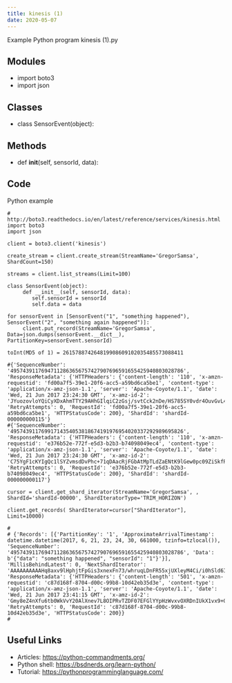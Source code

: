 ```yaml
---
title: kinesis (1)
date: 2020-05-07
---
```

Example Python program kinesis (1).py

## Modules

* import boto3
* import json

## Classes

* class SensorEvent(object):

## Methods

*  def __init__(self, sensorId, data):

## Code

Python example

    # http://boto3.readthedocs.io/en/latest/reference/services/kinesis.html
    import boto3
    import json
    
    client = boto3.client('kinesis')
    
    create_stream = client.create_stream(StreamName='GregorSamsa', ShardCount=150)
    
    streams = client.list_streams(Limit=100)
    
    class SensorEvent(object):
         def __init__(self, sensorId, data):
            self.sensorId = sensorId
            self.data = data
    
    for sensorEvent in [SensorEvent("1", "something happened"), SensorEvent("2", "something again happened")]:
         client.put_record(StreamName='GregorSamsa', Data=json.dumps(sensorEvent.__dict__), PartitionKey=sensorEvent.sensorId)
         
    toInt(MD5 of 1) = 261578874264819908609102035485573088411
    
    #{'SequenceNumber': '49574391176947112863656757427907696591655425940803028786', 'ResponseMetadata': {'HTTPHeaders': {'content-length': '110', 'x-amzn-requestid': 'fd00a7f5-39e1-20f6-acc5-a59bd6ca5be1', 'content-type': 'application/x-amz-json-1.1', 'server': 'Apache-Coyote/1.1', 'date': 'Wed, 21 Jun 2017 23:24:30 GMT', 'x-amz-id-2': 'JYuozovloYQiCyXDxAhmTTY29AHhGIlqiC2zGsj/svtCck2nDe/HS785SY0vdr4OuvGvL4dTwxCvRfMLuv9Wa0YfdJ2n4NUZ'}, 'RetryAttempts': 0, 'RequestId': 'fd00a7f5-39e1-20f6-acc5-a59bd6ca5be1', 'HTTPStatusCode': 200}, 'ShardId': 'shardId-000000000115'}
    #{'SequenceNumber': '49574391176991714354053818674191976954020337292989695826', 'ResponseMetadata': {'HTTPHeaders': {'content-length': '110', 'x-amzn-requestid': 'e376b52e-772f-e5d3-b2b3-b74098049ec4', 'content-type': 'application/x-amz-json-1.1', 'server': 'Apache-Coyote/1.1', 'date': 'Wed, 21 Jun 2017 23:24:30 GMT', 'x-amz-id-2': 'C75YgF1cKYIgQc1lSYZvmsdDvPhc+71qDAacRjFGbAtMpTLdZaENtK9lGew0pc09ZiSkfRG5raOHXLNTItyfSBPomKCc/Vnp'}, 'RetryAttempts': 0, 'RequestId': 'e376b52e-772f-e5d3-b2b3-b74098049ec4', 'HTTPStatusCode': 200}, 'ShardId': 'shardId-000000000117'}
    
    cursor = client.get_shard_iterator(StreamName='GregorSamsa', , ShardId='shardId-00000', ShardIteratorType='TRIM_HORIZON')
    
    client.get_records( ShardIterator=cursor["ShardIterator"], Limit=10000)
    
    #
    # {'Records': [{'PartitionKey': '1', 'ApproximateArrivalTimestamp': datetime.datetime(2017, 6, 21, 23, 24, 30, 661000, tzinfo=tzlocal()), 'SequenceNumber': '49574391176947112863656757427907696591655425940803028786', 'Data': b'{"data": "something happened", "sensorId": "1"}'}], 'MillisBehindLatest': 0, 'NextShardIterator': 'AAAAAAAAAAHq8axv9lHphjtFpGis3xnexFn73/whruqLDnFR55xjUXleyM4Ci/i0hSld6ISzMb51xUoYkV2EHsjQCBtfNn74Gc25yrIVLZ5kH4VLxf64Q4gCgK3ABJxBTuXThv+UVA+iklVjObroqLE3tUMBke2bpciQp+fnzn4SLs9dARPsZHKqDtR0CZxddAT4HoMQhhUx1clOR81jbaWabyzBY6bG', 'ResponseMetadata': {'HTTPHeaders': {'content-length': '501', 'x-amzn-requestid': 'c87d168f-8704-d00c-99b8-10d42eb35d3e', 'content-type': 'application/x-amz-json-1.1', 'server': 'Apache-Coyote/1.1', 'date': 'Wed, 21 Jun 2017 23:41:15 GMT', 'x-amz-id-2': 'Gmy8eZ4nXfu6tb0WkVvY20AlXnev7L8OIPRvTZDF07EFGlYYpHzWvxvOXRDnIUkX1vx9+QYaUXi6SdoUx7QEUsr7N90RVk7G'}, 'RetryAttempts': 0, 'RequestId': 'c87d168f-8704-d00c-99b8-10d42eb35d3e', 'HTTPStatusCode': 200}}
    #

## Useful Links

- Articles: https://python-commandments.org/
- Python shell: https://bsdnerds.org/learn-python/
- Tutorial: https://pythonprogramminglanguage.com/
